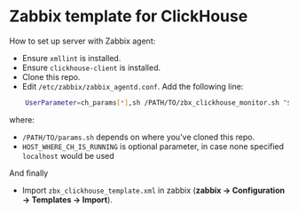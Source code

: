 # Zabbix template for ClickHouse

How to set up server with Zabbix agent:
  * Ensure `xmllint` is installed.
  * Ensure `clickhouse-client` is installed.
  * Clone this repo.
  * Edit `/etc/zabbix/zabbix_agentd.conf`. Add the following line:
```bash
	UserParameter=ch_params[*],sh /PATH/TO/zbx_clickhouse_monitor.sh "$1" "HOST_WHERE_CH_IS_RUNNING"
```
  where:
  * `/PATH/TO/params.sh` depends on where you've cloned this repo.
  * `HOST_WHERE_CH_IS_RUNNING` is optional parameter, in case none specified `localhost` would be used

And finally
  * Import `zbx_clickhouse_template.xml` in zabbix (**zabbix -> Configuration -> Templates -> Import**).

